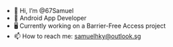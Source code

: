 - 👋 Hi, I’m @67Samuel
- 👀 Android App Developer
- 🖥️ Currently working on a Barrier-Free Access project
- 📫 How to reach me: samuelhky@outlook.sg

<!---
67Samuel/67Samuel is a ✨ special ✨ repository because its `README.md` (this file) appears on your GitHub profile.
You can click the Preview link to take a look at your changes.
--->
